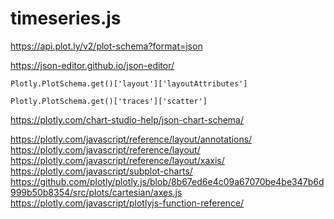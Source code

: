 # timeseries.js

https://api.plot.ly/v2/plot-schema?format=json

https://json-editor.github.io/json-editor/

`Plotly.PlotSchema.get()['layout']['layoutAttributes']`

`Plotly.PlotSchema.get()['traces']['scatter']`

https://plotly.com/chart-studio-help/json-chart-schema/

https://plotly.com/javascript/reference/layout/annotations/
https://plotly.com/javascript/reference/layout/
https://plotly.com/javascript/reference/layout/xaxis/
https://plotly.com/javascript/subplot-charts/
https://github.com/plotly/plotly.js/blob/8b67ed6e4c09a67070be4be347b6d999b50b8354/src/plots/cartesian/axes.js
https://plotly.com/javascript/plotlyjs-function-reference/